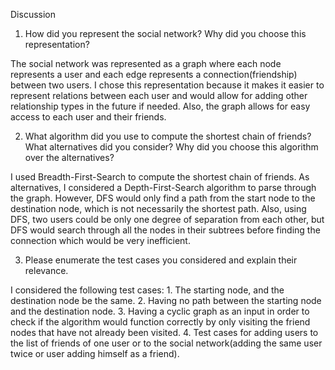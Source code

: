 Discussion
1. How did you represent the social network? Why did you choose this representation?

The social network was represented as a graph where each node represents a user and each edge represents a connection(friendship) between two users.
I chose this representation because it makes it easier to represent relations between each user and would allow for adding other relationship types in the future if needed.
Also, the graph allows for easy access to each user and their friends.

2. What algorithm did you use to compute the shortest chain of friends? What alternatives did you consider? Why did you choose this algorithm over the alternatives?

I used Breadth-First-Search to compute the shortest chain of friends. As alternatives, I considered a Depth-First-Search algorithm to parse through the graph. However, DFS would only find a path from the start node to the destination node, which is not necessarily the shortest path. 
Also, using DFS, two users could be only one degree of separation from each other, but DFS would search through all the nodes in their subtrees before finding the connection which would be very inefficient.

3. Please enumerate the test cases you considered and explain their relevance.

I considered the following test cases:
    1. The starting node, and the destination node be the same.
    2. Having no path between the starting node and the destination node.
    3. Having a cyclic graph as an input in order to check if the algorithm would function correctly by only visiting the friend nodes that have not already been visited.
    4. Test cases for adding users to the list of friends of one user or to the social network(adding the same user twice or user adding himself as a friend).
